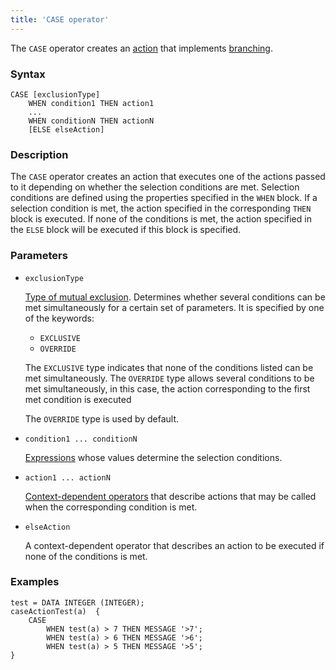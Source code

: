 ```yaml
---
title: 'CASE operator'
---
```


The `CASE` operator creates an [action](Actions.md) that implements [branching](Branching_CASE_IF_MULTI_.md).

### Syntax 

    CASE [exclusionType]
        WHEN condition1 THEN action1
        ...
        WHEN conditionN THEN actionN
        [ELSE elseAction]

### Description

The `CASE` operator creates an action that executes one of the actions passed to it depending on whether the selection conditions are met. Selection conditions are defined using the properties specified in the `WHEN` block. If a selection condition is met, the action specified in the corresponding `THEN` block is executed. If none of the conditions is met, the action specified in the `ELSE` block will be executed if this block is specified.

### Parameters

- `exclusionType`

    [Type of mutual exclusion](Branching_CASE_IF_MULTI_.md#exclusive). Determines whether several conditions can be met simultaneously for a certain set of parameters. It is specified by one of the keywords:

    - `EXCLUSIVE`
    - `OVERRIDE`

  The `EXCLUSIVE` type indicates that none of the conditions listed can be met simultaneously. The `OVERRIDE` type allows several conditions to be met simultaneously, in this case, the action corresponding to the first met condition is executed

    The `OVERRIDE` type is used by default.

- `condition1 ... conditionN`

    [Expressions](Expression.md) whose values determine the selection conditions. 

- `action1 ... actionN`

    [Context-dependent operators](Action_operator.md#contextdependent) that describe actions that may be called when the corresponding condition is met.

- `elseAction`

    A context-dependent operator that describes an action to be executed if none of the conditions is met. 

### Examples

```lsf
test = DATA INTEGER (INTEGER);
caseActionTest(a)  {
    CASE
        WHEN test(a) > 7 THEN MESSAGE '>7';
        WHEN test(a) > 6 THEN MESSAGE '>6';
        WHEN test(a) > 5 THEN MESSAGE '>5';
}
```
